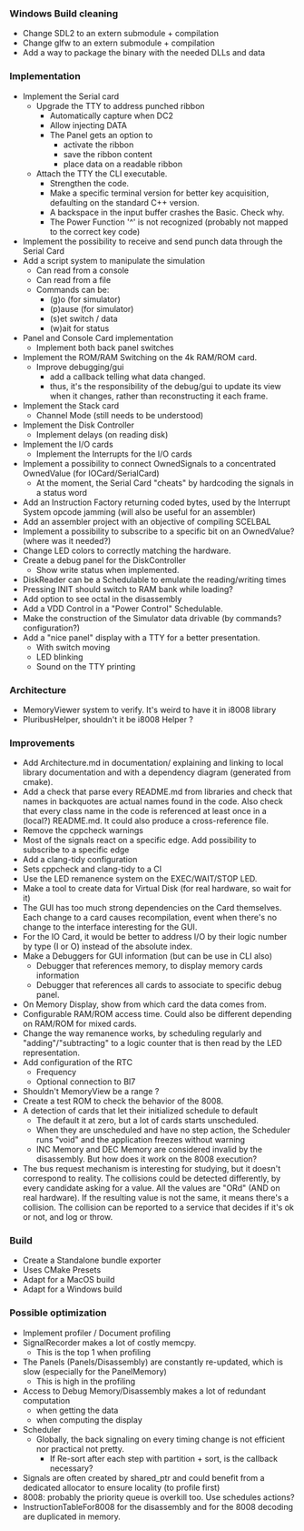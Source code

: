 ### Windows Build cleaning

* Change SDL2 to an extern submodule + compilation
* Change glfw to an extern submodule + compilation
* Add a way to package the binary with the needed DLLs and data

### Implementation

* Implement the Serial card
  * Upgrade the TTY to address punched ribbon
    * Automatically capture when DC2
    * Allow injecting DATA
    * The Panel gets an option to
      * activate the ribbon
      * save the ribbon content
      * place data on a readable ribbon
  * Attach the TTY the CLI executable.
    * Strengthen the code.
    * Make a specific terminal version for better key acquisition, defaulting on the standard C++ version.
    * A backspace in the input buffer crashes the Basic. Check why.
    * The Power Function '^' is not recognized (probably not mapped to the correct key code) 
* Implement the possibility to receive and send punch data through the Serial Card
* Add a script system to manipulate the simulation
  * Can read from a console
  * Can read from a file
  * Commands can be:
    * (g)o (for simulator)
    * (p)ause (for simulator)
    * (s)et switch / data
    * (w)ait for status
* Panel and Console Card implementation
  * Implement both back panel switches
* Implement the ROM/RAM Switching on the 4k RAM/ROM card.
  * Improve debugging/gui
    * add a callback telling what data changed.
    * thus, it's the responsibility of the debug/gui to update its view when it changes, rather than
      reconstructing it each frame.
* Implement the Stack card
  * Channel Mode (still needs to be understood)
* Implement the Disk Controller
  * Implement delays (on reading disk)
* Implement the I/O cards
  * Implement the Interrupts for the I/O cards
* Implement a possibility to connect OwnedSignals to a concentrated OwnedValue (for IOCard/SerialCard)
  * At the moment, the Serial Card "cheats" by hardcoding the signals in a status word
* Add an Instruction Factory returning coded bytes, used by the Interrupt System opcode jamming (will also be useful for
  an assembler)
* Add an assembler project with an objective of compiling SCELBAL
* Implement a possibility to subscribe to a specific bit on an OwnedValue? (where was it needed?)
* Change LED colors to correctly matching the hardware.
* Create a debug panel for the DiskController
  * Show write status when implemented.
* DiskReader can be a Schedulable to emulate the reading/writing times
* Pressing INIT should switch to RAM bank while loading?
* Add option to see octal in the disassembly
* Add a VDD Control in a "Power Control" Schedulable.
* Make the construction of the Simulator data drivable (by commands? configuration?)
* Add a "nice panel" display with a TTY for a better presentation.
  * With switch moving
  * LED blinking
  * Sound on the TTY printing

### Architecture

* MemoryViewer system to verify. It's weird to have it in i8008 library
* PluribusHelper, shouldn't it be i8008 Helper ?

### Improvements

* Add Architecture.md in documentation/ explaining and linking to local library documentation
  and with a dependency diagram (generated from cmake).
* Add a check that parse every README.md from libraries and check that names in backquotes
  are actual names found in the code. Also check that every class name in the code is
  referenced at least once in a (local?) README.md. It could also produce a cross-reference file.
* Remove the cppcheck warnings
* Most of the signals react on a specific edge. Add possibility to subscribe to a specific edge
* Add a clang-tidy configuration
* Sets cppcheck and clang-tidy to a CI
* Use the LED remanence system on the EXEC/WAIT/STOP LED.
* Make a tool to create data for Virtual Disk (for real hardware, so wait for it)
* The GUI has too much strong dependencies on the Card themselves.
  Each change to a card causes recompilation, event when there's no change to the interface interesting for the GUI.
* For the IO Card, it would be better to address I/O by their logic number by type (I or O)
  instead of the absolute index.
* Make a Debuggers for GUI information (but can be use in CLI also)
    * Debugger that references memory, to display memory cards information
    * Debugger that references all cards to associate to specific debug panel.
* On Memory Display, show from which card the data comes from.
* Configurable RAM/ROM access time. Could also be different depending on RAM/ROM for mixed cards.
* Change the way remanence works, by scheduling regularly and "adding"/"subtracting" to a logic counter
  that is then read by the LED representation.
* Add configuration of the RTC
    * Frequency
    * Optional connection to BI7
* Shouldn't MemoryView be a range ?
* Create a test ROM to check the behavior of the 8008.
* A detection of cards that let their initialized schedule to default
  * The default it at zero, but a lot of cards starts unscheduled.
  * When they are unscheduled and have no step action, the Scheduler runs "void" and
    the application freezes without warning
  * INC Memory and DEC Memory are considered invalid by the disassembly. But how does it
    work on the 8008 execution?
* The bus request mechanism is interesting for studying, but it doesn't correspond to
  reality. The collisions could be detected differently, by every candidate asking for
  a value. All the values are "ORd" (AND on real hardware). If the resulting value
  is not the same, it means there's a collision. The collision can be reported
  to a service that decides if it's ok or not, and log or throw.

### Build

* Create a Standalone bundle exporter
* Uses CMake Presets
* Adapt for a MacOS build
* Adapt for a Windows build

### Possible optimization

* Implement profiler / Document profiling
* SignalRecorder makes a lot of costly memcpy.
    * This is the top 1 when profiling
* The Panels (Panels/Disassembly) are constantly re-updated, which is slow (especially for the PanelMemory)
    * This is high in the profiling
* Access to Debug Memory/Disassembly makes a lot of redundant computation
    * when getting the data
    * when computing the display
* Scheduler
    * Globally, the back signaling on every timing change is not efficient nor practical not pretty.
      * If Re-sort after each step with partition + sort, is the callback necessary?
* Signals are often created by shared_ptr and could benefit from a dedicated allocator to
  ensure locality (to profile first)
* 8008: probably the priority queue is overkill too. Use schedules actions?
* InstructionTableFor8008 for the disassembly and for the 8008 decoding are duplicated in memory.
